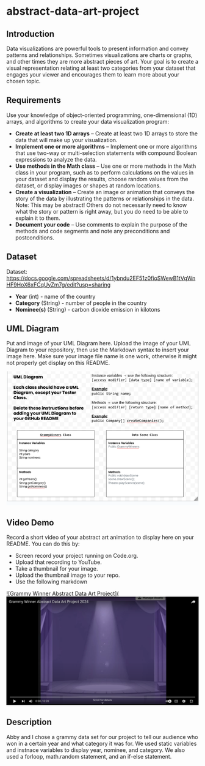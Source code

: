 # abstract-data-art-project
## Introduction

Data visualizations are powerful tools to present information and convey patterns and relationships. Sometimes visualizations are charts or graphs, and other times they are more abstract pieces of art. Your goal is to create a visual representation relating at least two categories from your dataset that engages your viewer and encourages them to learn more about your chosen topic.

## Requirements

Use your knowledge of object-oriented programming, one-dimensional (1D) arrays, and algorithms to create your data visualization program:

- **Create at least two 1D arrays** – Create at least two 1D arrays to store the data that will make up your visualization.
- **Implement one or more algorithms** – Implement one or more algorithms that use two-way or multi-selection statements with compound Boolean expressions to analyze the data.
- **Use methods in the Math class** – Use one or more methods in the Math class in your program, such as to perform calculations on the values in your dataset and display the results, choose random values from the dataset, or display images or shapes at random locations.
- **Create a visualization** – Create an image or animation that conveys the story of the data by illustrating the patterns or relationships in the data.
  Note: This may be abstract! Others do not necessarily need to know what the story or pattern is right away, but you do need to be able to explain it to them.
- **Document your code** – Use comments to explain the purpose of the methods and code segments and note any preconditions and postconditions.

## Dataset

Dataset: https://docs.google.com/spreadsheets/d/1ybndu2EF51z0fioSWewB1tVqWnHF9HoX6xFCqUyZm7g/edit?usp=sharing

- **Year** (int) - name of the country
- **Category** (String) - number of people in the country
- **Nominee(s)** (String) - carbon dioxide emission in kilotons

## UML Diagram

Put and image of your UML Diagram here. Upload the image of your UML Diagram to your repository, then use the Markdown syntax to insert your image here. Make sure your image file name is one work, otherwise it might not properly get display on this README.

![alt text](<UML Diagram.png>)

## Video Demo

Record a short video of your abstract art animation to display here on your README. You can do this by:

- Screen record your project running on Code.org.
- Upload that recording to YouTube.
- Take a thumbnail for your image.
- Upload the thumbnail image to your repo.
- Use the following markdown

[![Grammy Winner Abstract Data Art Project](![alt text](<Screenshot 2024-12-11 2.25.51 PM.png>)](https://www.youtube.com/watch?v=_w-toJiOsjE)

## Description

Abby and I chose a grammy data set for our project to tell our audience who won in a certain year and what category it was for. We used static variables and instnace variables to display year, nominee, and category. We also used a forloop, math.random statement, and an if-else statement.